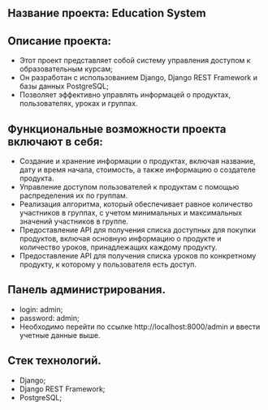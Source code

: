 ## Название проекта: Education System

## Описание проекта:

- Этот проект представляет собой систему управления доступом к образовательным курсам; 
- Он разработан с использованием Django, Django REST Framework и базы данных PostgreSQL; 
- Позволяет эффективно управлять информацей о продуктах, пользователях, уроках и группах.

## Функциональные возможности проекта включают в себя:

- Создание и хранение информации о продуктах, включая название, дату и время начала, стоимость, а также информацию о создателе продукта.
- Управление доступом пользователей к продуктам с помощью распределения их по группам.
- Реализация алгоритма, который обеспечивает равное количество участников в группах, с учетом минимальных и максимальных значений участников в группе.
- Предоставление API для получения списка доступных для покупки продуктов, включая основную информацию о продукте и количество уроков, принадлежащих каждому продукту.
- Предоставление API для получения списка уроков по конкретному продукту, к которому у пользователя есть доступ.

## Панель администрирования.

- login: admin;
- password: admin;
- Необходимо перейти по ссылке http://localhost:8000/admin и ввести учетные данные выше.

## Стек технологий.

- Django;
- Django REST Framework;
- PostgreSQL;
